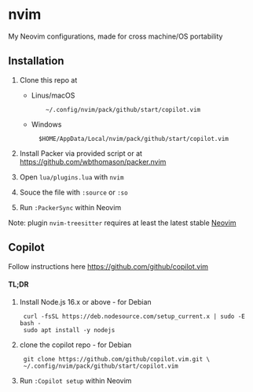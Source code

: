# nvim
My Neovim configurations, made for cross machine/OS portability

## Installation
1. Clone this repo at

    * Linus/macOS
        
              ~/.config/nvim/pack/github/start/copilot.vim
        
    * Windows
        
            $HOME/AppData/Local/nvim/pack/github/start/copilot.vim
        
2. Install Packer via provided script or at https://github.com/wbthomason/packer.nvim
3. Open `lua/plugins.lua` with `nvim`
4. Souce the file with `:source` or `:so`
5. Run `:PackerSync` within Neovim

Note: plugin `nvim-treesitter` requires at least the latest stable [Neovim](https://github.com/neovim/neovim/wiki/Installing-Neovim)

## Copilot
Follow instructions here https://github.com/github/copilot.vim

#### TL;DR
1. Install Node.js 16.x or above - for Debian

        curl -fsSL https://deb.nodesource.com/setup_current.x | sudo -E bash -
        sudo apt install -y nodejs


2. clone the copilot repo - for Debian 

        git clone https://github.com/github/copilot.vim.git \
        ~/.config/nvim/pack/github/start/copilot.vim
3. Run `:Copilot setup` within Neovim

